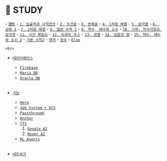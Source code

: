 # 🐜 STUDY

  <B>- [`코드`](https://github.com/thswhdrjs/Stduy/tree/main/Code/Assets/Scripts)</B>
    - [`1. 입출력과 사칙연산`](https://github.com/thswhdrjs/Stduy/tree/main/Code/Assets/Scripts/1_%EC%9E%85%EC%B6%9C%EB%A0%A5%EA%B3%BC%20%EC%82%AC%EC%B9%99%EC%97%B0%EC%82%B0)
    - [`2. 조건문`](https://github.com/thswhdrjs/Stduy/tree/main/Code/Assets/Scripts/2_%EC%A1%B0%EA%B1%B4%EB%AC%B8)
    - [`3. 반복문`](https://github.com/thswhdrjs/Stduy/tree/main/Code/Assets/Scripts/3_%EB%B0%98%EB%B3%B5%EB%AC%B8)
    - [`4. 1차원 배열`](https://github.com/thswhdrjs/Stduy/tree/main/Code/Assets/Scripts/4_1%EC%B0%A8%EC%9B%90%20%EB%B0%B0%EC%97%B4)
    - [`5. 문자열`](https://github.com/thswhdrjs/Stduy/tree/main/Code/Assets/Scripts/5_%EB%AC%B8%EC%9E%90%EC%97%B4)
    - [`6. 심화 1`](https://github.com/thswhdrjs/Stduy/tree/main/Code/Assets/Scripts/6_%EC%8B%AC%ED%99%94%201)
    - [`7. 2차원 배열`]()
    - [`8. 일반 수학 1`](https://github.com/thswhdrjs/Stduy/tree/main/Code/Assets/Scripts/8_%EC%9D%BC%EB%B0%98%20%EC%88%98%ED%95%99%201)
    - [`9. 약수, 배수와 소수`]()
    - [`10. 기하: 직사각형과 삼각형`]()
    - [`11. 시간 복잡도`]()
    - [`12. 브루트 포스`](https://github.com/thswhdrjs/Stduy/tree/main/Code/Assets/Scripts/12_%EB%B8%8C%EB%A3%A8%ED%8A%B8%20%ED%8F%AC%EC%8A%A4)
    - [`13. 정렬`](https://github.com/thswhdrjs/Stduy/tree/main/Code/Assets/Scripts/13_%EC%A0%95%EB%A0%AC)
    - [`14. 집합과 맵`]()
    - [`15. 약수, 배수와 소수 2`]()
    - [`기본 수학2`](https://github.com/thswhdrjs/Stduy/tree/main/Code/Assets/Scripts/%EA%B8%B0%EB%B3%B8%20%EC%88%98%ED%95%99%202)
    - [`재귀`](https://github.com/thswhdrjs/Stduy/tree/main/Code/Assets/Scripts/%EC%9E%AC%EA%B7%80)
    - [`함수`](https://github.com/thswhdrjs/Stduy/tree/main/Code/Assets/Scripts/%ED%95%A8%EC%88%98)
    - [`Else`](https://github.com/thswhdrjs/Stduy/tree/main/Code/Assets/Scripts/Else)

    <br>


  - [`데이터베이스`](https://github.com/thswhdrjs/Stduy/tree/main/DB)
    - [`Firebase`](https://github.com/thswhdrjs/Stduy/tree/main/DB/Firebase)
    - [`Maria DB`](https://github.com/thswhdrjs/Stduy/tree/main/DB/MriaDB)
    - [`Oracle DB`](https://github.com/thswhdrjs/Stduy/tree/main/DB/OracleDB)

    <br>


  - [`기능`](https://github.com/thswhdrjs/Stduy/tree/main/Function)
    - [`Hero`](https://github.com/thswhdrjs/Stduy/tree/main/Function/Hero)
    - [`Job System + ECS`](https://github.com/thswhdrjs/Stduy/tree/main/Function/JobSystem_2021.3.6f1_URP)
    - [`Passthrough`](https://github.com/thswhdrjs/Stduy/tree/main/Function/PassThrough)
    - [`Anchor`](https://github.com/thswhdrjs/Stduy/tree/main/Function/SharedSpatialTest)
    - [`TTS`](https://github.com/thswhdrjs/Stduy/tree/main/Function/TTS)
      1. [`Google AI`](https://github.com/thswhdrjs/Stduy/tree/main/Function/TTS/Test_Google_AI)
      2. [`Naver AI`](https://github.com/thswhdrjs/Stduy/tree/main/Function/TTS/Test_Naver_AI)
    - [`ML Agents`](https://github.com/thswhdrjs/Stduy/tree/main/Function/ml-agents-main)

    <br>


  - [`네트워크`](https://github.com/thswhdrjs/Stduy/tree/main/Network)